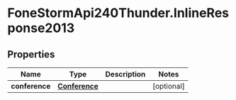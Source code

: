 # FoneStormApi240Thunder.InlineResponse2013

## Properties
Name | Type | Description | Notes
------------ | ------------- | ------------- | -------------
**conference** | [**Conference**](Conference.md) |  | [optional] 


